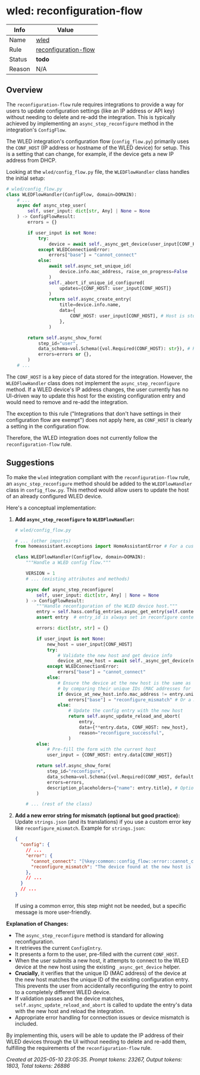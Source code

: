 # wled: reconfiguration-flow

| Info   | Value                                                                    |
|--------|--------------------------------------------------------------------------|
| Name   | [wled](https://www.home-assistant.io/integrations/wled/) |
| Rule   | [reconfiguration-flow](https://developers.home-assistant.io/docs/core/integration-quality-scale/rules/reconfiguration-flow)                                                     |
| Status | **todo**                                       |
| Reason | N/A |

## Overview

The `reconfiguration-flow` rule requires integrations to provide a way for users to update configuration settings (like an IP address or API key) without needing to delete and re-add the integration. This is typically achieved by implementing an `async_step_reconfigure` method in the integration's `ConfigFlow`.

The WLED integration's configuration flow (`config_flow.py`) primarily uses the `CONF_HOST` (IP address or hostname of the WLED device) for setup. This is a setting that can change, for example, if the device gets a new IP address from DHCP.

Looking at the `wled/config_flow.py` file, the `WLEDFlowHandler` class handles the initial setup:
```python
# wled/config_flow.py
class WLEDFlowHandler(ConfigFlow, domain=DOMAIN):
    # ...
    async def async_step_user(
        self, user_input: dict[str, Any] | None = None
    ) -> ConfigFlowResult:
        errors = {}

        if user_input is not None:
            try:
                device = await self._async_get_device(user_input[CONF_HOST])
            except WLEDConnectionError:
                errors["base"] = "cannot_connect"
            else:
                await self.async_set_unique_id(
                    device.info.mac_address, raise_on_progress=False
                )
                self._abort_if_unique_id_configured(
                    updates={CONF_HOST: user_input[CONF_HOST]}
                )
                return self.async_create_entry(
                    title=device.info.name,
                    data={
                        CONF_HOST: user_input[CONF_HOST], # Host is stored in data
                    },
                )

        return self.async_show_form(
            step_id="user",
            data_schema=vol.Schema({vol.Required(CONF_HOST): str}), # Host is a configurable setting
            errors=errors or {},
        )
    # ...
```
The `CONF_HOST` is a key piece of data stored for the integration. However, the `WLEDFlowHandler` class does not implement the `async_step_reconfigure` method. If a WLED device's IP address changes, the user currently has no UI-driven way to update this host for the existing configuration entry and would need to remove and re-add the integration.

The exception to this rule ("Integrations that don't have settings in their configuration flow are exempt") does not apply here, as `CONF_HOST` is clearly a setting in the configuration flow.

Therefore, the WLED integration does not currently follow the `reconfiguration-flow` rule.

## Suggestions

To make the `wled` integration compliant with the `reconfiguration-flow` rule, an `async_step_reconfigure` method should be added to the `WLEDFlowHandler` class in `config_flow.py`. This method would allow users to update the host of an already configured WLED device.

Here's a conceptual implementation:

1.  **Add `async_step_reconfigure` to `WLEDFlowHandler`:**

    ```python
    # wled/config_flow.py

    # ... (other imports)
    from homeassistant.exceptions import HomeAssistantError # For a custom error key

    class WLEDFlowHandler(ConfigFlow, domain=DOMAIN):
        """Handle a WLED config flow."""

        VERSION = 1
        # ... (existing attributes and methods)

        async def async_step_reconfigure(
            self, user_input: dict[str, Any] | None = None
        ) -> ConfigFlowResult:
            """Handle reconfiguration of the WLED device host."""
            entry = self.hass.config_entries.async_get_entry(self.context["entry_id"])
            assert entry  # entry_id is always set in reconfigure context

            errors: dict[str, str] = {}

            if user_input is not None:
                new_host = user_input[CONF_HOST]
                try:
                    # Validate the new host and get device info
                    device_at_new_host = await self._async_get_device(new_host)
                except WLEDConnectionError:
                    errors["base"] = "cannot_connect"
                else:
                    # Ensure the device at the new host is the same as the original one
                    # by comparing their unique IDs (MAC addresses for WLED).
                    if device_at_new_host.info.mac_address != entry.unique_id:
                        errors["base"] = "reconfigure_mismatch" # Or a more specific error key
                    else:
                        # Update the config entry with the new host
                        return self.async_update_reload_and_abort(
                            entry,
                            data={**entry.data, CONF_HOST: new_host},
                            reason="reconfigure_successful",
                        )
            else:
                # Pre-fill the form with the current host
                user_input = {CONF_HOST: entry.data[CONF_HOST]}

            return self.async_show_form(
                step_id="reconfigure",
                data_schema=vol.Schema({vol.Required(CONF_HOST, default=user_input.get(CONF_HOST)): str}),
                errors=errors,
                description_placeholders={"name": entry.title}, # Optional: provide context
            )

        # ... (rest of the class)
    ```

2.  **Add a new error string for mismatch (optional but good practice):**
    Update `strings.json` (and its translations) if you use a custom error key like `reconfigure_mismatch`.
    Example for `strings.json`:
    ```json
    {
      "config": {
        // ...
        "error": {
          "cannot_connect": "[%key:common::config_flow::error::cannot_connect%]",
          "reconfigure_mismatch": "The device found at the new host is different from the original one. Please ensure the host is correct for the device '{name}'."
        },
        // ...
      }
      // ...
    }
    ```
    If using a common error, this step might not be needed, but a specific message is more user-friendly.

**Explanation of Changes:**
*   The `async_step_reconfigure` method is standard for allowing reconfiguration.
*   It retrieves the current `ConfigEntry`.
*   It presents a form to the user, pre-filled with the current `CONF_HOST`.
*   When the user submits a new host, it attempts to connect to the WLED device at the new host using the existing `_async_get_device` helper.
*   **Crucially**, it verifies that the unique ID (MAC address) of the device at the new host matches the unique ID of the existing configuration entry. This prevents the user from accidentally reconfiguring the entry to point to a completely different WLED device.
*   If validation passes and the device matches, `self.async_update_reload_and_abort` is called to update the entry's data with the new host and reload the integration.
*   Appropriate error handling for connection issues or device mismatch is included.

By implementing this, users will be able to update the IP address of their WLED devices through the UI without needing to delete and re-add them, fulfilling the requirements of the `reconfiguration-flow` rule.

_Created at 2025-05-10 23:05:35. Prompt tokens: 23267, Output tokens: 1803, Total tokens: 26886_
